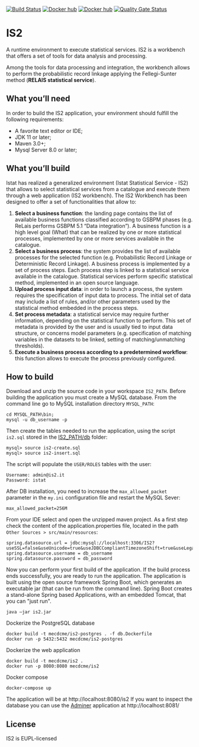[![Build Status](https://travis-ci.org/mecdcme/is2.svg?branch=master)](https://travis-ci.org/mecdcme/is2) 
[![Docker hub](https://img.shields.io/docker/cloud/automated/mecdcme/is2.svg?label=is2%20docker)](https://hub.docker.com/r/mecdcme/is2)
[![Docker hub](https://img.shields.io/docker/cloud/automated/mecdcme/is2-postgres.svg?label=is2-postgres%20docker)](https://hub.docker.com/r/mecdcme/is2-postgres)
[![Quality Gate Status](https://sonarcloud.io/api/project_badges/measure?project=mecdcme_is2&metric=alert_status)](https://sonarcloud.io/dashboard?id=mecdcme_is2)
# IS2
A runtime environment to execute statistical services. IS2 is a workbench that offers a set of tools for data analysis and processing. 

Among the tools for data processing and integration, the workbench allows to perform the probabilistic record linkage  applying the Fellegi-Sunter method (**RELAIS statistical service**). 
## What you’ll need
In order to build the IS2 application, your environment should fulfill the following requirements:

* A favorite text editor or IDE;
* JDK 11 or later; 
* Maven 3.0+;
* Mysql Server 8.0 or later;

## What you’ll build
Istat has realized a generalized environment (Istat Statistical Service - IS2) that allows to select statistical services from a catalogue and execute them through a web application (IS2 workbench).
The IS2 Workbench has been designed to offer a set of functionalities that allow to:
1.  **Select a business function**: the landing page contains the list of available business functions classified according to GSBPM phases (e.g. ReLais performs GSBPM 5.1 “Data integration”). A business function is a high level goal (What) that can be realized by one or more statistical processes, implemented by one or more services available in the catalogue.
2.  **Select a business process**: the system provides the list of available processes for the selected function (e.g. Probabilistic Record Linkage or Deterministic Record Linkage). A business process is implemented by a set of process steps. Each process step is linked to a statistical service available in the catalogue. Statistical services perform specific statistical method, implemented in an open source language.
3.  **Upload process input data**: in order to launch a process, the system requires the specification of input data to process. The initial set of data may include a list of rules, and/or other parameters used by the statistical method embedded in the process steps.
4.  **Set process metadata**: a statistical service may require further information, depending on the statistical function to perform. This set of metadata is provided by the user and is usually tied to input data structure, or concerns model parameters (e.g. specification of matching variables in the datasets to be linked, setting of matching/unmatching thresholds).
5.  **Execute a business process according to a predetermined workflow**: this function allows to execute the process previously configured.
## How to build
Download and unzip the source code in your workspace `IS2_PATH`.
Before building the application you must create a MySQL database. From the command line go to MySQL installation directory `MYSQL_PATH`:
```
cd MYSQL_PATH\bin;
mysql -u db_username -p
```
Then create the tables needed to run the application, using the script `is2.sql` stored in the [IS2_PATH/db](db/is2.sql) folder:
```
mysql> source is2-create.sql
mysql> source is2-insert.sql
```

The script will populate the `USER/ROLES` tables with the user:
```
Username: admin@is2.it
Password: istat
``` 

After DB installation, you need to increase the `max_allowed_packet` parameter  in the `my.ini` configuration file and restart the MySQL Sever:
```
max_allowed_packet=256M
```

From your IDE select and open the unzipped maven project.
As a first step check the content of the application.properties file, located in the path `Other Sources > src/main/resources`:

```
spring.datasource.url = jdbc:mysql://localhost:3306/IS2?useSSL=false&useUnicode=true&useJDBCCompliantTimezoneShift=true&useLegacyDatetimeCode=false&serverTimezone=UTC
spring.datasource.username = db_username
spring.datasource.password = db_password
```
Now you can perform your first build of the application.
If the build process ends successfully, you are ready to run the application. 
The application is built using the open source framework Spring Boot, which generates an 
executable jar (that can be run from the command line). Spring Boot creates a stand-alone Spring 
based Applications, with an embedded Tomcat, that you can "just run".
```
java –jar is2.jar
```


Dockerize the PostgreSQL database
```
docker build -t mecdcme/is2-postgres . -f db.Dockerfile
docker run -p 5432:5432 mecdcme/is2-postgres
```

Dockerize the web application
```
docker build -t mecdcme/is2 .
docker run -p 8080:8080 mecdcme/is2 
```

Docker compose
```
docker-compose up
```
The application will be at http://localhost:8080/is2 If you want to inspect the database you can use the 
[Adminer](https://hub.docker.com/_/adminer/) application at http://localhost:8081/ 

## License
IS2 is EUPL-licensed
